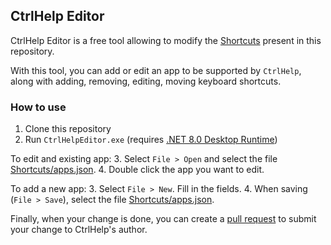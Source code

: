 ## CtrlHelp Editor

CtrlHelp Editor is a free tool allowing to modify the [Shortcuts](../../Shortcuts/) present in this repository.

With this tool, you can add or edit an app to be supported by `CtrlHelp`, along with adding, removing, editing, moving keyboard shortcuts.

### How to use

1. Clone this repository
2. Run `CtrlHelpEditor.exe` (requires [.NET 8.0 Desktop Runtime](https://dotnet.microsoft.com/en-us/download/dotnet/8.0))

To edit and existing app:
3. Select `File > Open` and select the file [Shortcuts/apps.json](../../Shortcuts/apps.json).
4. Double click the app you want to edit.

To add a new app:
3. Select `File > New`. Fill in the fields.
4. When saving (`File > Save`), select the file [Shortcuts/apps.json](../../Shortcuts/apps.json).

Finally, when your change is done, you can create a [pull request](https://github.com/veler/CtrlHelpApp/pulls) to submit your change to CtrlHelp's author.